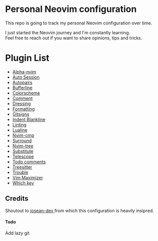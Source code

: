 # Personal Neovim configuration

This repo is going to track my personal Neovim configuration over time.

I just started the Neovim journey and I'm constantly learning.\
Feel free to reach out if you want to share opinions, tips and tricks.

# Plugin List

- [ Alpha-nvim ](https://github.com/goolord/alpha-nvim)
- [ Auto Session ](https://github.com/rmagatti/auto-session)
- [ Autopairs ](https://github.com/windwp/nvim-autopairs)
- [ Bufferline ](https://github.com/akinsho/bufferline.nvim)
- [ Colorscheme ](https://github.com/folke/tokyonight.nvim)
- [ Comment ](https://github.com/numToStr/Comment.nvim)
- [ Dressing ](https://github.com/stevearc/dressing.nvim)
- [ Formatting ](https://github.com/stevearc/conform.nvim)
- [ Gitsigns ](https://github.com/lewis6991/gitsigns.nvim)
- [ Indent Blankline ](https://github.com/lukas-reineke/indent-blankline.nvim)
- [ Linting ](https://github.com/mfussenegger/nvim-lint)
- [ Lualine ](https://github.com/nvim-lualine/lualine.nvim)
- [ Nvim-cmp ](https://github.com/hrsh7th/nvim-cmp)
- [ Surround ](https://github.com/kylechui/nvim-surround)
- [ Nvim-tree ](https://github.com/nvim-tree/nvim-tree.lua)
- [ Substitute ](https://github.com/gbprod/substitute.nvim)
- [ Telescope ](https://github.com/nvim-telescope/telescope.nvim)
- [ Todo comments ](https://github.com/folke/todo-comments.nvim)
- [ Treesitter ](https://github.com/nvim-treesitter/nvim-treesitter)
- [ Trouble ](https://github.com/folke/trouble.nvim)
- [ Vim Maximizer ](https://github.com/szw/vim-maximizer)
- [ Which key ](https://github.com/folke/which-key.nvim)

## Credits

Shoutout to [ josean-dev ](https://github.com/josean-dev) from which this configuration is heavily insipred.

#### Todo

Add lazy git
